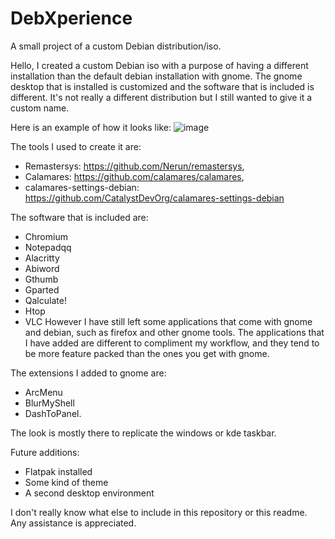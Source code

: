 # DebXperience
A small project of a custom Debian distribution/iso.

Hello,
I created a custom Debian iso with a purpose of having a different installation than the default debian installation with gnome. The gnome desktop that is installed is customized and the software that is included is different. It's not really a different distribution but I still wanted to give it a custom name.

Here is an example of how it looks like:
![image](https://github.com/NotPiKei/DebXperience/assets/110897500/b3cf53c0-4521-4762-85ef-e846941ac908)

The tools I used to create it are:
- Remastersys: https://github.com/Nerun/remastersys,
- Calamares: https://github.com/calamares/calamares,
- calamares-settings-debian: https://github.com/CatalystDevOrg/calamares-settings-debian

The software that is included are:
- Chromium 
- Notepadqq 
- Alacritty 
- Abiword 
- Gthumb 
- Gparted 
- Qalculate! 
- Htop 
- VLC 
However I have still left some applications that come with gnome and debian, such as firefox and other gnome tools. The applications that I have added are different to compliment my workflow, and they tend to be more feature packed than the ones you get with gnome.

The extensions I added to gnome are:
- ArcMenu
- BlurMyShell
- DashToPanel.

The look is mostly there to replicate the windows or kde taskbar.

Future additions:
- Flatpak installed
- Some kind of theme
- A second desktop environment
  

I don't really know what else to include in this repository or this readme. Any assistance is appreciated.

